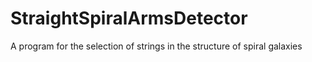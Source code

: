 # StraightSpiralArmsDetector
A program for the selection of strings in the structure of spiral galaxies
